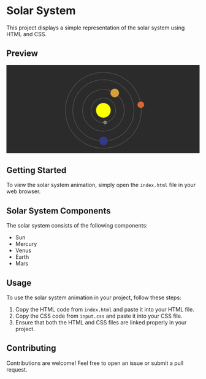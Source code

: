 

# Solar System

This project displays a simple representation of the solar system using HTML and CSS.

## Preview

![Solar System Preview](Screenshot.png)

## Getting Started

To view the solar system animation, simply open the `index.html` file in your web browser.

## Solar System Components

The solar system consists of the following components:

- Sun
- Mercury
- Venus
- Earth
- Mars

## Usage

To use the solar system animation in your project, follow these steps:

1. Copy the HTML code from `index.html` and paste it into your HTML file.
2. Copy the CSS code from `input.css` and paste it into your CSS file.
3. Ensure that both the HTML and CSS files are linked properly in your project.

## Contributing

Contributions are welcome! Feel free to open an issue or submit a pull request.



